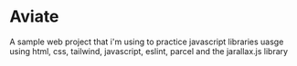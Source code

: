 # Aviate
A sample web project that i'm using to practice javascript libraries uasge using html, css, tailwind, javascript, eslint,
parcel and the jarallax.js library
